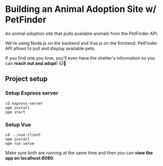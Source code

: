 # Building an Animal Adoption Site w/ PetFinder

An animal adoption site that pulls available animals from the PetFinder API.

We're using Node.js on the backend and Vue.js on the frontend. PetFinder API allows to pull and display available pets.

If you find one you love, you'll even have the shelter's information so you can **reach out and adopt**! 🐱🐶

## Project setup

### Setup Express server

```
cd express-server
npm install
npm start
```
### Setup Vue

```
cd ../vue-client
npm install
npm run serve

```

Make sure both are running at the same time and then you can **view the app on localhost:8080**.
